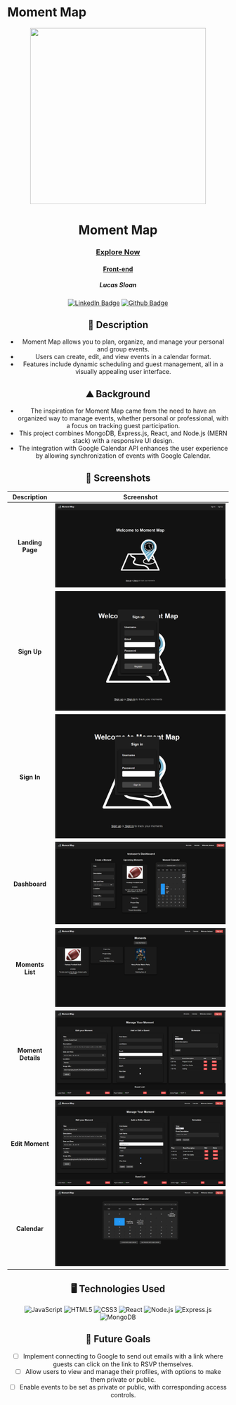 # Moment Map
<div id="header" align="center">
  <img src="src/assets/Moment-Map-Icon-inverse.png" width="400" height="400">
</div>

<div id="description" align="center">
  
  # Moment Map

  ### [Explore Now](https://your-deployed-site-url.com)
  #### [Front-end](https://github.com/Lucas-Sloan/react-momentmap-front-end)

  ##### Lucas Sloan

  [![LinkedIn Badge](https://img.shields.io/badge/%40LucasSloan-black?style=flat&logo=LinkedIn&logoColor=blue)](https://www.linkedin.com/in/lucas-sloan-892802211)
  [![Github Badge](https://img.shields.io/badge/%40LucasSloan-black?style=flat&logo=Github&logoColor=white)](https://github.com/Lucas-Sloan)

  ## :pencil: Description

 - Moment Map allows you to plan, organize, and manage your personal and group events.
 - Users can create, edit, and view events in a calendar format.
 - Features include dynamic scheduling and guest management, all in a visually appealing user interface.

  ## :mountain: Background

 - The inspiration for Moment Map came from the need to have an organized way to manage events, whether personal or professional, with a focus on tracking guest participation.
 - This project combines MongoDB, Express.js, React, and Node.js (MERN stack) with a responsive UI design.
 - The integration with Google Calendar API enhances the user experience by allowing synchronization of events with Google Calendar.

</div>

<div id="screenshots" align="center">

  ## :camera_flash: Screenshots 

  | Description       | Screenshot                                                |
  |:-----------------:|-----------------------------------------------------------|
  | **Landing Page**  | ![Landing Page](public/images/Landing-Page.png)       |
  | **Sign Up**       | ![Sign Up](public/images/Sign-up.png)             |
  | **Sign In**       | ![Sign In](public/images/Sign-in.png)             |
  | **Dashboard**     | ![Dashboard](public/images/Dashboard.png)         |
  | **Moments List**  | ![Moments List](public/images/Moments.png)        |
  | **Moment Details**| ![Moment Details](public/images/Moment-Details.png) |
  | **Edit Moment**   | ![Edit Moment](public/images/Moment-Details-editing.png) |
  | **Calendar**      | ![Calendar](public/images/Calendar.png)           |

</div>

<div id="assets" align="center">

## :desktop_computer: Technologies Used
![JavaScript](https://img.shields.io/badge/-JavaScript-05122A?style=flat&logo=javascript)
![HTML5](https://img.shields.io/badge/-HTML5-05122A?style=flat&logo=html5)
![CSS3](https://img.shields.io/badge/-CSS-05122A?style=flat&logo=css3)
![React](https://img.shields.io/badge/-React-05122A?style=flat&logo=react)
![Node.js](https://img.shields.io/badge/-Node.js-05122A?style=flat&logo=node.js)
![Express.js](https://img.shields.io/badge/-Express.js-05122A?style=flat&logo=express)
![MongoDB](https://img.shields.io/badge/-MongoDB-05122A?style=flat&logo=mongodb)

## :satellite: Future Goals

- [ ] Implement connecting to Google to send out emails with a link where guests can click on the link to RSVP themselves.
- [ ] Allow users to view and manage their profiles, with options to make them private or public.
- [ ] Enable events to be set as private or public, with corresponding access controls.

</div>